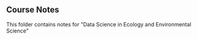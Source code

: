 ## Course Notes 

This folder contains notes for "Data Science in Ecology and Environmental Science"
